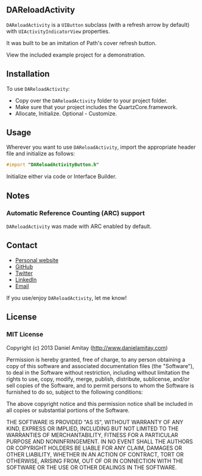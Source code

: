 ## DAReloadActivity

`DAReloadActivity` is a `UIButton` subclass (with a refresh arrow by default) with `UIActivityIndicatorView` properties.

It was built to be an imitation of Path's cover refresh button.

View the included example project for a demonstration.

## Installation

To use `DAReloadActivity`:

- Copy over the `DAReloadActivity` folder to your project folder.
- Make sure that your project includes the QuartzCore.framework.
- Allocate, Initialize.
Optional - Customize.

## Usage
Wherever you want to use `DAReloadActivity`, import the appropriate header file and initialize as follows:

```objective-c
#import "DAReloadActivityButton.h"
```

Initialize either via code or Interface Builder.

## Notes

### Automatic Reference Counting (ARC) support
`DAReloadActivity` was made with ARC enabled by default.

## Contact

- [Personal website](http://www.danielamitay.com)
- [GitHub](http://github.com/danielamitay)
- [Twitter](http://twitter.com/danielamitay)
- [LinkedIn](http://www.linkedin.com/in/danielamitay)
- [Email](mailto:hello@danielamitay.com)

If you use/enjoy `DAReloadActivity`, let me know!

## License

### MIT License

Copyright (c) 2013 Daniel Amitay (http://www.danielamitay.com)

Permission is hereby granted, free of charge, to any person obtaining a copy
of this software and associated documentation files (the "Software"), to deal
in the Software without restriction, including without limitation the rights
to use, copy, modify, merge, publish, distribute, sublicense, and/or sell
copies of the Software, and to permit persons to whom the Software is
furnished to do so, subject to the following conditions:

The above copyright notice and this permission notice shall be included in
all copies or substantial portions of the Software.

THE SOFTWARE IS PROVIDED "AS IS", WITHOUT WARRANTY OF ANY KIND, EXPRESS OR
IMPLIED, INCLUDING BUT NOT LIMITED TO THE WARRANTIES OF MERCHANTABILITY,
FITNESS FOR A PARTICULAR PURPOSE AND NONINFRINGEMENT. IN NO EVENT SHALL THE
AUTHORS OR COPYRIGHT HOLDERS BE LIABLE FOR ANY CLAIM, DAMAGES OR OTHER
LIABILITY, WHETHER IN AN ACTION OF CONTRACT, TORT OR OTHERWISE, ARISING FROM,
OUT OF OR IN CONNECTION WITH THE SOFTWARE OR THE USE OR OTHER DEALINGS IN
THE SOFTWARE.
